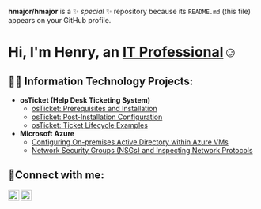 

**hmajor/hmajor** is a ✨ _special_ ✨ repository because its `README.md` (this file) appears on your GitHub profile.
<h1>Hi, I'm Henry, an <a href="https://www.linkedin.com/in/henry-major-4357848/">IT Professional</a>☺</h1>

<h2>👨‍💻 Information Technology Projects:</h2>

- <b>osTicket (Help Desk Ticketing System)</b>
  - [osTicket: Prerequisites and Installation](https://github.com/hmajorcc/osticket-prereqs)
  - [osTicket: Post-Installation Configuration](https://github.com/henrymajorcc/post-install-config)
  - [osTicket: Ticket Lifecycle Examples](https://github.com/henrymajorrcc/ticket-lifecycle)
- <b>Microsoft Azure</b>
  - [Configuring On-premises Active Directory within Azure VMs](https://github.com/henrymajorcc/configure-ad)
  - [Network Security Groups (NSGs) and Inspecting Network Protocols](https://github.com/henrymajorcc/azure-network-protocols)

<h2>🤳Connect with me:</h2>


[<img align="left" alt="Henry | LinkedIn" width="22px" src="https://cdn.jsdelivr.net/npm/simple-icons@v3/icons/linkedin.svg" />][linkedin]
[<img align="left" alt="Henry | Instagram" width="22px" src="https://cdn.jsdelivr.net/npm/simple-icons@v3/icons/instagram.svg" />][instagram]


[instagram]: https://www.instagram.com/Henry
[linkedin]: https://linkedin.com/in/HenryMajor
